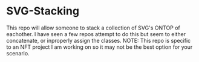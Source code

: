 # SVG-Stacking
This repo will allow someone to stack a collection of SVG's ONTOP of eachother. I have seen a few repos attempt to do this but seem to either concatenate, or inproperly assign the classes. NOTE: This repo is specific to an NFT project I am working on so it may not be the best option for your scenario.
